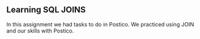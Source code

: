 ## Learning SQL JOINS

In this assignment we had tasks to do in Postico. We practiced using JOIN and our skills with Postico.